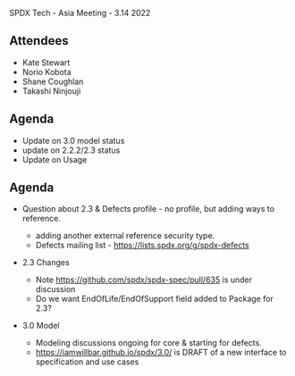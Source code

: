SPDX Tech - Asia Meeting - 3.14 2022

## Attendees
* Kate Stewart
* Norio Kobota
* Shane Coughlan
* Takashi Ninjouji

## Agenda
* Update on 3.0 model status
* update on 2.2.2/2.3 status
* Update on Usage

## Agenda

* Question about 2.3 & Defects profile  - no profile, but adding ways to reference.
   * adding another external reference security type.
   * Defects mailing list - https://lists.spdx.org/g/spdx-defects

* 2.3 Changes
   * Note https://github.com/spdx/spdx-spec/pull/635 is under discussion
   * Do we want EndOfLife/EndOfSupport field added to Package for 2.3?  
   
* 3.0 Model
   * Modeling discussions ongoing for core & starting for defects.
   * https://iamwillbar.github.io/spdx/3.0/ is DRAFT of a new interface to specification and use cases
